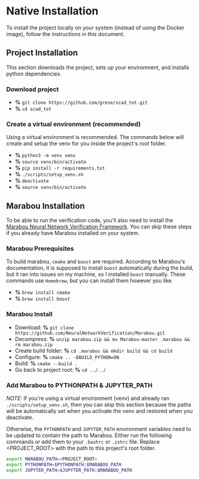 # Native Installation

To install the project locally on your system (instead of using the Docker image), follow the instructions in this document.

## Project Installation

This section downloads the project, sets up your environment, and installs python dependencies.

### Download project

* **%** `git clone https://github.com/grese/scad_tot.git`
* **%** `cd scad_tot`

### Create a virtual environment (recommended)

Using a virtual environment is recommended. The commands below will create and setup the venv for you inside the project's root folder.

* **%** `python3 -m venv venv`
* **%** `source venv/bin/activate`
* **%** `pip install -r requirements.txt`
* **%** `./scripts/setup_venv.sh`
* **%** `deactivate`
* **%** `source venv/bin/activate`

## Marabou Installation

To be able to run the verification code, you'll also need to install the [Marabou Neural Network Verification Framework](https://github.com/NeuralNetworkVerification/Marabou.git). You can skip these steps if you already have Marabou installed on your system.

### Marabou Prerequisites

To build marabou, `cmake` and `boost` are required. According to Marabou's documentation, it is supposed to install `boost` automatically during the build, but it ran into issues on my machine, so I installed `boost` manually. These commands use `Homebrew`, but you can install them however you like.

* **%** `brew install cmake`
* **%** `brew install boost`

### Marabou Install

* Download: **%** `git clone https://github.com/NeuralNetworkVerification/Marabou.git`
* Decompress: **%** `unzip marabou.zip && mv Marabou-master .marabou && rm marabou.zip`
* Create build folder: **%** `cd .marabou && mkdir build && cd build`
* Configure: **%** `cmake .. -DBUILD_PYTHON=ON`
* Build: **%** `cmake --build .`
* Go back to project root: **%** `cd ../../`

### Add Marabou to PYTHONPATH & JUPYTER_PATH

*NOTE:* If you're using a virtual environment (venv) and already ran `./scripts/setup_venv.sh`, then you can skip this section because the paths will be automatically set when you activate the venv and restored when you deactivate.

Otherwise, the `PYTHONPATH` and `JUPYTER_PATH` environment variables need to be updated to contain the path to Marabou. Either run the following commands or add them to your `.bashrc` or `.zshrc` file. Replace <PROJECT_ROOT> with the path to this project's root folder.

```zsh
export MARABOU_PATH=<PROJECT_ROOT>
export PYTHONPATH=$PYTHONPATH:$MARABOU_PATH
export JUPYTER_PATH=$JUPYTER_PATH:$MARABOU_PATH
```
